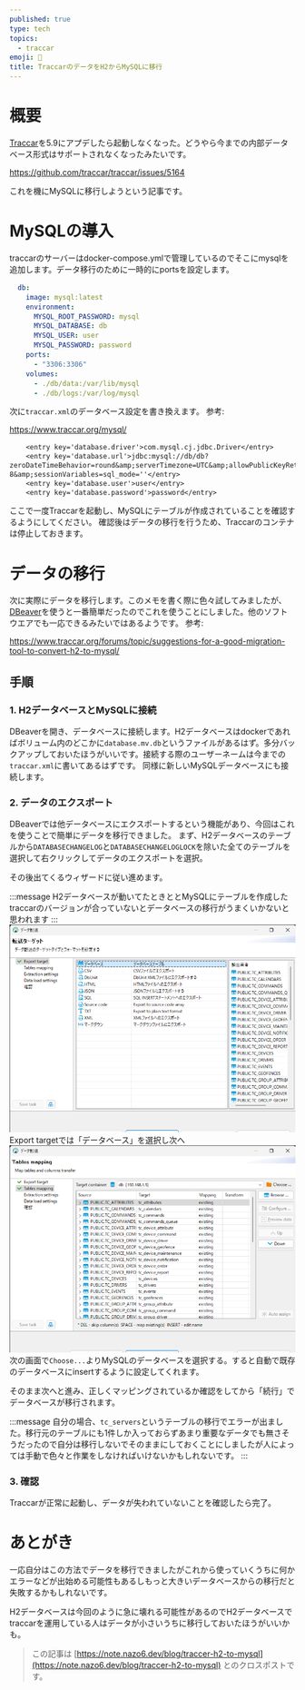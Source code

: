```yaml
---
published: true
type: tech
topics:
  - traccar
emoji: 🔄
title: TraccarのデータをH2からMySQLに移行
---
```

# 概要
[Traccar](https://www.traccar.org/)を5.9にアプデしたら起動しなくなった。どうやら今までの内部データベース形式はサポートされなくなったみたいです。

https://github.com/traccar/traccar/issues/5164

これを機にMySQLに移行しようという記事です。

# MySQLの導入
traccarのサーバーはdocker-compose.ymlで管理しているのでそこにmysqlを追加します。データ移行のために一時的にportsを設定します。
```yaml:docker-compose.yml
  db:
    image: mysql:latest
    environment:
      MYSQL_ROOT_PASSWORD: mysql
      MYSQL_DATABASE: db
      MYSQL_USER: user
      MYSQL_PASSWORD: password
    ports:
      - "3306:3306"
    volumes:
      - ./db/data:/var/lib/mysql
      - ./db/logs:/var/log/mysql
```
次に`traccar.xml`のデータベース設定を書き換えます。
参考:

https://www.traccar.org/mysql/

```xml:traccar.xmlの一部
    <entry key='database.driver'>com.mysql.cj.jdbc.Driver</entry>
    <entry key='database.url'>jdbc:mysql://db/db?zeroDateTimeBehavior=round&amp;serverTimezone=UTC&amp;allowPublicKeyRetrieval=true&amp;useSSL=false&amp;allowMultiQueries=true&amp;autoReconnect=true&amp;useUnicode=yes&amp;characterEncoding=UTF-8&amp;sessionVariables=sql_mode=''</entry>
    <entry key='database.user'>user</entry>
    <entry key='database.password'>password</entry>

```

ここで一度Traccarを起動し、MySQLにテーブルが作成されていることを確認するようにしてください。
確認後はデータの移行を行うため、Traccarのコンテナは停止しておきます。
# データの移行
次に実際にデータを移行します。このメモを書く際に色々試してみましたが、[DBeaver](https://dbeaver.io/)を使うと一番簡単だったのでこれを使うことにしました。他のソフトウエアでも一応できるみたいではあるようです。
参考:

https://www.traccar.org/forums/topic/suggestions-for-a-good-migration-tool-to-convert-h2-to-mysql/

## 手順
### 1. H2データベースとMySQLに接続
DBeaverを開き、データベースに接続します。H2データベースはdockerであればボリューム内のどこかに`database.mv.db`というファイルがあるはず。多分バックアップしておいたほうがいいです。接続する際のユーザーネームは今までの`traccar.xml`に書いてあるはずです。
同様に新しいMySQLデータベースにも接続します。

### 2. データのエクスポート
DBeaverでは他データベースにエクスポートするという機能があり、今回はこれを使うことで簡単にデータを移行できました。
まず、H2データベースのテーブルから`DATABASECHANGELOG`と`DATABASECHANGELOGLOCK`を除いた全てのテーブルを選択して右クリックしてデータのエクスポートを選択。

その後出てくるウィザードに従い進めます。

:::message
H2データベースが動いてたときととMySQLにテーブルを作成したtraccarのバージョンが合っていないとデータベースの移行がうまくいかないと思われます
:::
![](/images/blog/2023/09/traccar/t1.png)
Export targetでは「データベース」を選択し次へ
![](/images/blog/2023/09/traccar/t3.png)
次の画面で`Choose...`よりMySQLのデータベースを選択する。すると自動で既存のデータベースにinsertするように設定してくれます。

そのまま次へと進み、正しくマッピングされているか確認をしてから「続行」でデータベースが移行されます。

:::message
自分の場合、`tc_servers`というテーブルの移行でエラーが出ました。移行元のテーブルにも1件しか入っておらずあまり重要なデータでも無さそうだったので自分は移行しないでそのままにしておくことにしましたが人によっては手動で色々と作業をしなければいけないかもしれないです。
:::

### 3. 確認
Traccarが正常に起動し、データが失われていないことを確認したら完了。

# あとがき
一応自分はこの方法でデータを移行できましたがこれから使っていくうちに何かエラーなどが出始める可能性もあるしもっと大きいデータベースからの移行だと失敗するかもしれないです。

H2データベースは今回のように急に壊れる可能性があるのでH2データベースでtraccarを運用している人はデータが小さいうちに移行しておいたほうがいいかも。


> この記事は [https://note.nazo6.dev/blog/traccer-h2-to-mysql](https://note.nazo6.dev/blog/traccer-h2-to-mysql) とのクロスポストです。